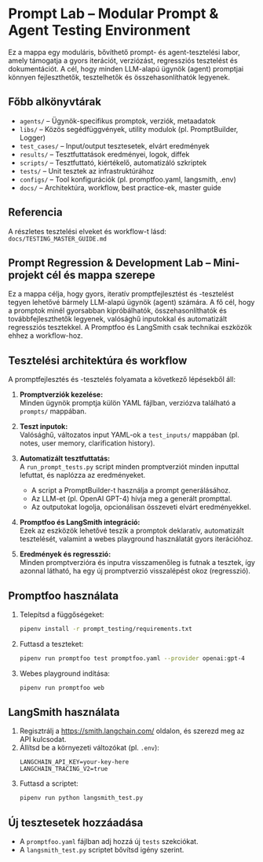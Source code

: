 # Prompt Lab – Modular Prompt & Agent Testing Environment

Ez a mappa egy moduláris, bővíthető prompt- és agent-tesztelési labor, amely támogatja a gyors iterációt, verziózást, regressziós tesztelést és dokumentációt. A cél, hogy minden LLM-alapú ügynök (agent) promptjai könnyen fejleszthetők, tesztelhetők és összehasonlíthatók legyenek.

## Főbb alkönyvtárak

- `agents/` – Ügynök-specifikus promptok, verziók, metaadatok
- `libs/` – Közös segédfüggvények, utility modulok (pl. PromptBuilder, Logger)
- `test_cases/` – Input/output tesztesetek, elvárt eredmények
- `results/` – Tesztfuttatások eredményei, logok, diffek
- `scripts/` – Tesztfuttató, kiértékelő, automatizáló szkriptek
- `tests/` – Unit tesztek az infrastruktúrához
- `configs/` – Tool konfigurációk (pl. promptfoo.yaml, langsmith, .env)
- `docs/` – Architektúra, workflow, best practice-ek, master guide

## Referencia
A részletes tesztelési elveket és workflow-t lásd: `docs/TESTING_MASTER_GUIDE.md`

## Prompt Regression & Development Lab – Mini-projekt cél és mappa szerepe

Ez a mappa célja, hogy gyors, iteratív promptfejlesztést és -tesztelést tegyen lehetővé bármely LLM-alapú ügynök (agent) számára. A fő cél, hogy a promptok minél gyorsabban kipróbálhatók, összehasonlíthatók és továbbfejleszthetők legyenek, valósághű inputokkal és automatizált regressziós tesztekkel. A Promptfoo és LangSmith csak technikai eszközök ehhez a workflow-hoz.

## Tesztelési architektúra és workflow

A promptfejlesztés és -tesztelés folyamata a következő lépésekből áll:

1. **Promptverziók kezelése:**  
   Minden ügynök promptja külön YAML fájlban, verziózva található a `prompts/` mappában.

2. **Teszt inputok:**  
   Valósághű, változatos input YAML-ok a `test_inputs/` mappában (pl. notes, user memory, clarification history).

3. **Automatizált tesztfuttatás:**  
   A `run_prompt_tests.py` script minden promptverziót minden inputtal lefuttat, és naplózza az eredményeket.  
   - A script a PromptBuilder-t használja a prompt generálásához.
   - Az LLM-et (pl. OpenAI GPT-4) hívja meg a generált prompttal.
   - Az outputokat logolja, opcionálisan összeveti elvárt eredményekkel.

4. **Promptfoo és LangSmith integráció:**  
   Ezek az eszközök lehetővé teszik a promptok deklaratív, automatizált tesztelését, valamint a webes playground használatát gyors iterációhoz.

5. **Eredmények és regresszió:**  
   Minden promptverzióra és inputra visszamenőleg is futnak a tesztek, így azonnal látható, ha egy új promptverzió visszalépést okoz (regresszió).

## Promptfoo használata

1. Telepítsd a függőségeket:
   ```sh
   pipenv install -r prompt_testing/requirements.txt
   ```
2. Futtasd a teszteket:
   ```sh
   pipenv run promptfoo test promptfoo.yaml --provider openai:gpt-4
   ```
3. Webes playground indítása:
   ```sh
   pipenv run promptfoo web
   ```

## LangSmith használata

1. Regisztrálj a https://smith.langchain.com/ oldalon, és szerezd meg az API kulcsodat.
2. Állítsd be a környezeti változókat (pl. `.env`):
   ```
   LANGCHAIN_API_KEY=your-key-here
   LANGCHAIN_TRACING_V2=true
   ```
3. Futtasd a scriptet:
   ```sh
   pipenv run python langsmith_test.py
   ```

## Új tesztesetek hozzáadása
- A `promptfoo.yaml` fájlban adj hozzá új `tests` szekciókat.
- A `langsmith_test.py` scriptet bővítsd igény szerint. 